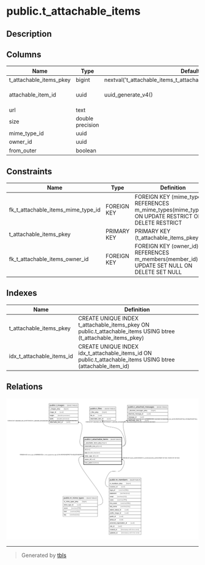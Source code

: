 # public.t_attachable_items

## Description

## Columns

| Name | Type | Default | Nullable | Children | Parents | Comment |
| ---- | ---- | ------- | -------- | -------- | ------- | ------- |
| t_attachable_items_pkey | bigint | nextval('t_attachable_items_t_attachable_items_pkey_seq'::regclass) | false |  |  |  |
| attachable_item_id | uuid | uuid_generate_v4() | false | [public.t_images](public.t_images.md) [public.t_files](public.t_files.md) [public.t_attached_messages](public.t_attached_messages.md) |  |  |
| url | text |  | false |  |  |  |
| size | double precision |  | true |  |  |  |
| mime_type_id | uuid |  | false |  | [public.m_mime_types](public.m_mime_types.md) |  |
| owner_id | uuid |  | true |  | [public.m_members](public.m_members.md) |  |
| from_outer | boolean |  | false |  |  |  |

## Constraints

| Name | Type | Definition |
| ---- | ---- | ---------- |
| fk_t_attachable_items_mime_type_id | FOREIGN KEY | FOREIGN KEY (mime_type_id) REFERENCES m_mime_types(mime_type_id) ON UPDATE RESTRICT ON DELETE RESTRICT |
| t_attachable_items_pkey | PRIMARY KEY | PRIMARY KEY (t_attachable_items_pkey) |
| fk_t_attachable_items_owner_id | FOREIGN KEY | FOREIGN KEY (owner_id) REFERENCES m_members(member_id) ON UPDATE SET NULL ON DELETE SET NULL |

## Indexes

| Name | Definition |
| ---- | ---------- |
| t_attachable_items_pkey | CREATE UNIQUE INDEX t_attachable_items_pkey ON public.t_attachable_items USING btree (t_attachable_items_pkey) |
| idx_t_attachable_items_id | CREATE UNIQUE INDEX idx_t_attachable_items_id ON public.t_attachable_items USING btree (attachable_item_id) |

## Relations

![er](public.t_attachable_items.svg)

---

> Generated by [tbls](https://github.com/k1LoW/tbls)
